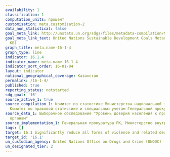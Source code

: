 ```yaml
---
availability: 1
classification: 1
computation_units: процент
customisation: meta.customisation-2
data_non_statistical: false
goal_meta_link: http://unstats.un.org/sdgs/files/metadata-compilation/Metadata-Goal-16.pdf
goal_meta_link_text: United Nations Sustainable Development Goals Metadata (PDF 213
  KB)
graph_title: meta.name-16-1-4
graph_type: line
indicator: 16.1.4
indicator_name: meta.name-16-1-4
indicator_sort_order: 16-01-04
layout: indicator
national_geographical_coverage: Казахстан
permalink: /16-1-4/
published: true
reporting_status: notstarted
sdg_goal: '16'
source_active_1: true
source_compilation_1: Комитет по статистике Министерства национальной экономики РК,
  Комитет по правовой статистике и специальным учетам Генеральной прокуратуры РК
source_data_1: Выборочное обследование "Уровень доверия населения к правоохранительным
  органам"
source_implementation_1: Генеральная прокуратура РК, Министерство внутренних дел РК
tags: []
target: 16.1 Significantly reduce all forms of violence and related death rates everywhere
target_id: '16.1'
un_custodian_agency: United Nations Office on Drugs and Crime (UNODC)
un_designated_tier: 2
---
```


